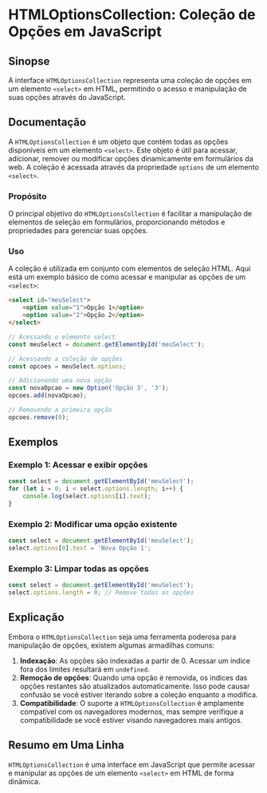 <!--
Meta Description: # HTMLOptionsCollection: Coleção de Opções em JavaScript ## Sinopse A interface `HTMLOptionsCollection` representa uma coleção de opções em um element...
Meta Keywords: opções, select, opção, htmloptionscollection, javascript
-->

# HTMLOptionsCollection: Coleção de Opções em JavaScript

## Sinopse
A interface `HTMLOptionsCollection` representa uma coleção de opções em um elemento `<select>` em HTML, permitindo o acesso e manipulação de suas opções através do JavaScript.

## Documentação
A `HTMLOptionsCollection` é um objeto que contém todas as opções disponíveis em um elemento `<select>`. Este objeto é útil para acessar, adicionar, remover ou modificar opções dinamicamente em formulários da web. A coleção é acessada através da propriedade `options` de um elemento `<select>`.

### Propósito
O principal objetivo do `HTMLOptionsCollection` é facilitar a manipulação de elementos de seleção em formulários, proporcionando métodos e propriedades para gerenciar suas opções.

### Uso
A coleção é utilizada em conjunto com elementos de seleção HTML. Aqui está um exemplo básico de como acessar e manipular as opções de um `<select>`:

```html
<select id="meuSelect">
    <option value="1">Opção 1</option>
    <option value="2">Opção 2</option>
</select>
```

```javascript
// Acessando o elemento select
const meuSelect = document.getElementById('meuSelect');

// Acessando a coleção de opções
const opcoes = meuSelect.options;

// Adicionando uma nova opção
const novaOpcao = new Option('Opção 3', '3');
opcoes.add(novaOpcao);

// Removendo a primeira opção
opcoes.remove(0);
```

## Exemplos
### Exemplo 1: Acessar e exibir opções
```javascript
const select = document.getElementById('meuSelect');
for (let i = 0; i < select.options.length; i++) {
    console.log(select.options[i].text);
}
```

### Exemplo 2: Modificar uma opção existente
```javascript
const select = document.getElementById('meuSelect');
select.options[0].text = 'Nova Opção 1';
```

### Exemplo 3: Limpar todas as opções
```javascript
const select = document.getElementById('meuSelect');
select.options.length = 0; // Remove todas as opções
```

## Explicação
Embora o `HTMLOptionsCollection` seja uma ferramenta poderosa para manipulação de opções, existem algumas armadilhas comuns:

1. **Indexação**: As opções são indexadas a partir de 0. Acessar um índice fora dos limites resultará em `undefined`.
2. **Remoção de opções**: Quando uma opção é removida, os índices das opções restantes são atualizados automaticamente. Isso pode causar confusão se você estiver iterando sobre a coleção enquanto a modifica.
3. **Compatibilidade**: O suporte a `HTMLOptionsCollection` é amplamente compatível com os navegadores modernos, mas sempre verifique a compatibilidade se você estiver visando navegadores mais antigos.

## Resumo em Uma Linha
`HTMLOptionsCollection` é uma interface em JavaScript que permite acessar e manipular as opções de um elemento `<select>` em HTML de forma dinâmica.